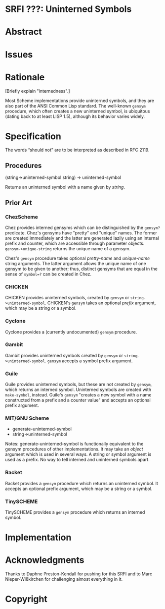 # SRFI ???: Uninterned Symbols

# Abstract


# Issues

# Rationale

[Briefly explain "internedness".]

Most Scheme implementations provide uninterned symbols, and they
are also part of the ANSI Common Lisp standard. The well-known
`gensym` procedure, which often creates a new uninterned symbol,
is ubiquitous (dating back to at least LISP 1.5), although its
behavior varies widely.

# Specification

The words “should not” are to be interpreted as described in RFC 2119.

## Procedures

(string->uninterned-symbol string) -> uninterned-symbol

Returns an uninterned symbol with a name given by *string*.


## Prior Art

### ChezScheme

Chez provides interned gensyms which can be
distinguished by the `gensym?` predicate. Chez's gensyms
have "pretty" and "unique" names. The former are created
immediately and the latter are generated lazily using an internal
prefix and counter, which are accessible through parameter objects.
`gensym->unique-string` returns the unique name of a gensym.

Chez's `gensym` procedure takes optional *pretty-name* and
*unique-name* string arguments. The latter argument allows the unique
name of one gensym to be given to another; thus, distinct gensyms that
are equal in the sense of `symbol=?` can be created in Chez.


### CHICKEN

CHICKEN provides uninterned symbols, created by `gensym` or
`string->uninterned-symbol`. CHICKEN's `gensym` takes an
optional *prefix* argument, which may be a string or a symbol.


### Cyclone

Cyclone provides a (currently undocumented) `gensym` procedure.


### Gambit

Gambit provides uninterned symbols created by `gensym` or
`string->uninterned-symbol`. `gensym` accepts a symbol prefix argument.


### Guile

Guile provides uninterned symbols, but these are not created by
`gensym`, which returns an interned symbol. Uninterned symbols are
created with `make-symbol`, instead. Guile's `gensym` "creates a new
symbol with a name constructed from a prefix and a counter value" and
accepts an optional prefix argument.


### MIT/GNU Scheme

* generate-uninterned-symbol
* string->uninterned-symbol

Notes: generate-uninterned-symbol is functionally equivalent to the
gensym procedures of other implementations. It may take an *object*
argument which is used in several ways. A string or symbol argument is
used as a prefix. No way to tell interned and uninterned symbols
apart.


### Racket

Racket provides a `gensym` procedure which returns an uninterned
symbol. It accepts an optional prefix argument, which may be a string
or a symbol.


### TinySCHEME

TinySCHEME provides a `gensym` procedure which returns an interned
symbol.


# Implementation


# Acknowledgments

Thanks to Daphne Preston-Kendall for pushing for this SRFI and to
Marc Nieper-Wißkirchen for challenging almost everything in it.

# Copyright
